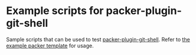 # Example scripts for packer-plugin-git-shell

Sample scripts that can be used to test
[packer-plugin-git-shell](https://github.com/yorinasub17/packer-plugin-git-shell). Refer to [the example packer
template](https://github.com/yorinasub17/packer-plugin-git-shell/blob/main/example/build.pkr.hcl) for usage.

